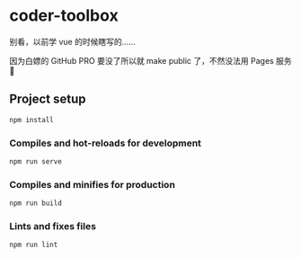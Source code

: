 # coder-toolbox

别看，以前学 vue 的时候瞎写的……

因为白嫖的 GitHub PRO 要没了所以就 make public 了，不然没法用 Pages 服务🤣

## Project setup

```bash
npm install
```

### Compiles and hot-reloads for development

```bash
npm run serve
```

### Compiles and minifies for production

```bash
npm run build
```

### Lints and fixes files

```bash
npm run lint
```
